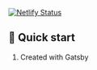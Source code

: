 [![Netlify Status](https://api.netlify.com/api/v1/badges/2c3e4924-7f9f-4a8c-9381-bb9822265139/deploy-status)](https://app.netlify.com/sites/wealthybytes/deploys)


## 🚀 Quick start

1.  Created with Gatsby
